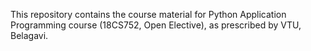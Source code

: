 This repository contains the course material for Python Application Programming course (18CS752, Open Elective), as prescribed by VTU, Belagavi.
